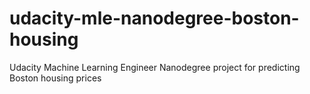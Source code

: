 # udacity-mle-nanodegree-boston-housing
Udacity Machine Learning Engineer Nanodegree project for predicting Boston housing prices
